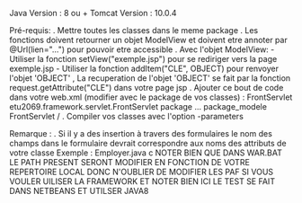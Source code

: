 Java Version : 8 ou + Tomcat Version : 10.0.4

Pré-requis: . Mettre toutes les classes dans le meme package . Les fonctions doivent retourner un objet ModelView et doivent etre annoter par @Url(lien="...") pour pouvoir etre accessible . Avec l'objet ModelView: - Utiliser la fonction setView("exemple.jsp") pour se rediriger vers la page exemple.jsp - Utiliser la fonction addItem("CLE", OBJECT) pour renvoyer l'objet 'OBJECT' , La recuperation de l'objet 'OBJECT' se fait par la fonction request.getAttribute("CLE") dans votre page jsp . Ajouter ce bout de code dans votre web.xml (modifier avec le package de vos classes) :
FrontServlet etu2069.framework.servlet.FrontServlet package ... package_modele FrontServlet / . Compiler vos classes avec l'option -parameters

Remarque :
. Si il y a des insertion à travers des formulaires le nom des champs dans le formulaire devrait correspondre aux noms des attributs de votre classe Exemple : Employer.java c
NOTER BIEN QUE DANS WAR.BAT LE PATH PRESENT SERONT MODIFIER EN FONCTION DE VOTRE REPERTOIRE LOCAL DONC N'OUBLIER DE MODIFIER LES PAF SI VOUS VOULER UILISER LA FRAMEWORK ET NOTER BIEN ICI LE TEST SE FAIT DANS NETBEANS ET UTILSER JAVA8
